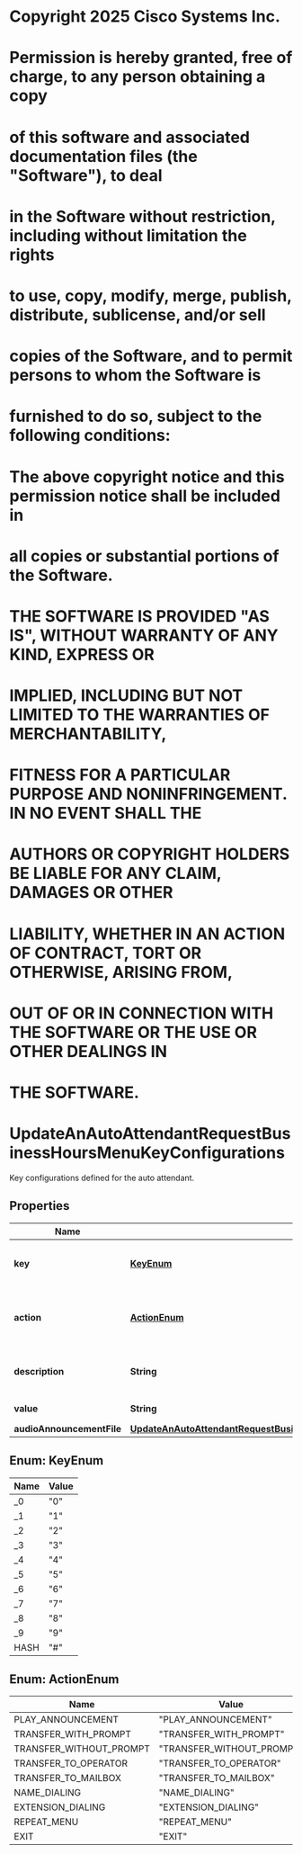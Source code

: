 <!--  Copyright 2025 Cisco Systems Inc.

Permission is hereby granted, free of charge, to any person obtaining a copy
of this software and associated documentation files (the "Software"), to deal
in the Software without restriction, including without limitation the rights
to use, copy, modify, merge, publish, distribute, sublicense, and/or sell
copies of the Software, and to permit persons to whom the Software is
furnished to do so, subject to the following conditions:

The above copyright notice and this permission notice shall be included in
all copies or substantial portions of the Software.

THE SOFTWARE IS PROVIDED "AS IS", WITHOUT WARRANTY OF ANY KIND, EXPRESS OR
IMPLIED, INCLUDING BUT NOT LIMITED TO THE WARRANTIES OF MERCHANTABILITY,
FITNESS FOR A PARTICULAR PURPOSE AND NONINFRINGEMENT. IN NO EVENT SHALL THE
AUTHORS OR COPYRIGHT HOLDERS BE LIABLE FOR ANY CLAIM, DAMAGES OR OTHER
LIABILITY, WHETHER IN AN ACTION OF CONTRACT, TORT OR OTHERWISE, ARISING FROM,
OUT OF OR IN CONNECTION WITH THE SOFTWARE OR THE USE OR OTHER DEALINGS IN
THE SOFTWARE.-->
# Copyright 2025 Cisco Systems Inc.
#
# Permission is hereby granted, free of charge, to any person obtaining a copy
# of this software and associated documentation files (the "Software"), to deal
# in the Software without restriction, including without limitation the rights
# to use, copy, modify, merge, publish, distribute, sublicense, and/or sell
# copies of the Software, and to permit persons to whom the Software is
# furnished to do so, subject to the following conditions:
#
# The above copyright notice and this permission notice shall be included in
# all copies or substantial portions of the Software.
#
# THE SOFTWARE IS PROVIDED "AS IS", WITHOUT WARRANTY OF ANY KIND, EXPRESS OR
# IMPLIED, INCLUDING BUT NOT LIMITED TO THE WARRANTIES OF MERCHANTABILITY,
# FITNESS FOR A PARTICULAR PURPOSE AND NONINFRINGEMENT. IN NO EVENT SHALL THE
# AUTHORS OR COPYRIGHT HOLDERS BE LIABLE FOR ANY CLAIM, DAMAGES OR OTHER
# LIABILITY, WHETHER IN AN ACTION OF CONTRACT, TORT OR OTHERWISE, ARISING FROM,
# OUT OF OR IN CONNECTION WITH THE SOFTWARE OR THE USE OR OTHER DEALINGS IN
# THE SOFTWARE.



# UpdateAnAutoAttendantRequestBusinessHoursMenuKeyConfigurations

Key configurations defined for the auto attendant.

## Properties

| Name | Type | Description | Notes |
|------------ | ------------- | ------------- | -------------|
|**key** | [**KeyEnum**](#KeyEnum) | Key assigned to specific menu configuration. |  |
|**action** | [**ActionEnum**](#ActionEnum) | Action assigned to specific menu key configuration. |  |
|**description** | **String** | The description of each menu key. |  [optional] |
|**value** | **String** | Value based on actions. |  [optional] |
|**audioAnnouncementFile** | [**UpdateAnAutoAttendantRequestBusinessHoursMenuKeyConfigurationsAudioAnnouncementFile**](UpdateAnAutoAttendantRequestBusinessHoursMenuKeyConfigurationsAudioAnnouncementFile.md) |  |  [optional] |



## Enum: KeyEnum

| Name | Value |
|---- | -----|
| _0 | &quot;0&quot; |
| _1 | &quot;1&quot; |
| _2 | &quot;2&quot; |
| _3 | &quot;3&quot; |
| _4 | &quot;4&quot; |
| _5 | &quot;5&quot; |
| _6 | &quot;6&quot; |
| _7 | &quot;7&quot; |
| _8 | &quot;8&quot; |
| _9 | &quot;9&quot; |
| HASH | &quot;#&quot; |



## Enum: ActionEnum

| Name | Value |
|---- | -----|
| PLAY_ANNOUNCEMENT | &quot;PLAY_ANNOUNCEMENT&quot; |
| TRANSFER_WITH_PROMPT | &quot;TRANSFER_WITH_PROMPT&quot; |
| TRANSFER_WITHOUT_PROMPT | &quot;TRANSFER_WITHOUT_PROMPT&quot; |
| TRANSFER_TO_OPERATOR | &quot;TRANSFER_TO_OPERATOR&quot; |
| TRANSFER_TO_MAILBOX | &quot;TRANSFER_TO_MAILBOX&quot; |
| NAME_DIALING | &quot;NAME_DIALING&quot; |
| EXTENSION_DIALING | &quot;EXTENSION_DIALING&quot; |
| REPEAT_MENU | &quot;REPEAT_MENU&quot; |
| EXIT | &quot;EXIT&quot; |



